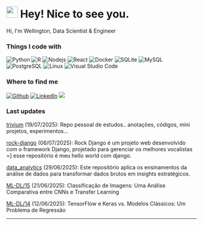 <h1><img src="https://emojis.slackmojis.com/emojis/images/1643514418/3958/storm_trooper.gif?1643514418" width="30"/> Hey! Nice to see you.</h1>
<p>Hi, I'm Wellington, Data Scientist & Engineer</p>

<h3>Things I code with</h3>
<p>
  <img alt="Python" src="https://img.shields.io/badge/-Python-000?style=flat-square&logo=python&logoColor=white" />
  <img alt="R" src="https://img.shields.io/badge/-R-000000?style=flat-square&logo=r&logoColor=white" />
  <img alt="Nodejs" src="https://img.shields.io/badge/-Nodejs-000?style=flat-square&logo=Node.js&logoColor=white" />
  <img alt="React" src="https://img.shields.io/badge/-React-000000?style=flat-square&logo=react&logoColor=white" />
  <img alt="Docker" src="https://img.shields.io/badge/-Docker-000?style=flat-square&logo=docker&logoColor=white" />
  <img alt="SQLite" src="https://img.shields.io/badge/-SQLite-000000?style=flat-square&logo=sqlite&logoColor=white" />
  <img alt="MySQL" src="https://img.shields.io/badge/-MySQL-000?style=flat-square&logo=mysql&logoColor=white" />
  <img alt="PostgreSQL" src="https://img.shields.io/badge/-PostgreSQL-000000?style=flat-square&logo=postgresql&logoColor=white" />
  <img alt="Linux" src="https://img.shields.io/badge/-Linux-000000?style=flat-square&logo=linux&logoColor=white" />
  <img alt="Visual Studio Code" src="https://img.shields.io/badge/-VSCode-000000?style=flat-square&logo=visual-studio-code&logoColor=white" />
</p>

<h3>Where to find me</h3>
<p>
  <a href="https://github.com/esscova" target="_blank"><img alt="Github" src="https://img.shields.io/badge/GitHub-%2312100E.svg?&style=for-the-badge&logo=Github&logoColor=white" /></a>
  <a href="https://www.linkedin.com/in/wellington-moreira-santos" target="_blank"><img alt="LinkedIn" src="https://img.shields.io/badge/linkedin-%230077B5.svg?&style=for-the-badge&logo=linkedin&logoColor=white" /></a>
  <a href="mailto:wmoreira.ds@gmail.com"><img src="https://img.shields.io/badge/Gmail-D14836?style=for-the-badge&logo=gmail&logoColor=white"/> </a>
</p>

<h3>Last updates</h3>
<p>
<a href="https://github.com/esscova/trivium" target="_blank">trivium</a> (19/07/2025): Repo pessoal de estudos.. anotações, códigos, mini projetos, experimentos... 
</p>

<p>
<a href="https://github.com/esscova/rock-django" target="_blank">rock-django</a> (06/07/2025): Rock Django é um projeto web desenvolvido com o framework Django, projetado para gerenciar os melhores vocalistas =] esse repositório é meu hello world com django.
</p>

<p>
<a href="https://github.com/esscova/data_analytics" target="_blank">data_analytics</a> (29/06/2025): Este repositório aplica os ensinamentos da análise de dados para transformar dados brutos em insights estratégicos. 
</p>

<p>
<a href="https://github.com/esscova/ML-DL/tree/main/15%20-%20Classificando%20imagens%20com%20CNN%20e%20TL%20no%20TensorFlow" target="_blank">ML-DL/15</a> (21/06/2025): Classificação de Imagens: Uma Análise Comparativa entre CNNs e Transfer Learning
</p>

<p>
<a href="https://github.com/esscova/ML-DL/tree/main/14%20-%20TensorFlow%20e%20Keras%20vs%20Modelos%20Cl%C3%A1ssicos%3A%20Um%20problema%20de%20Regress%C3%A3o" target="_blank">ML-DL/14</a> (12/06/2025): TensorFlow e Keras vs. Modelos Clássicos: Um Problema de Regressão
</p>

---

